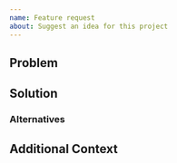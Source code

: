 ```yaml
---
name: Feature request
about: Suggest an idea for this project
---
```


## Problem
<!--
Describe the problem you're trying to solve. Ex. I'm always frustrated when [...]
-->

## Solution
<!--
Describe the solution you'd like to see.
-->

### Alternatives
<!--
What alternative solutions have you considered?
-->

## Additional Context
<!--
Add any other context or screenshots about the feature request here, including related issues and pull requests.
-->
